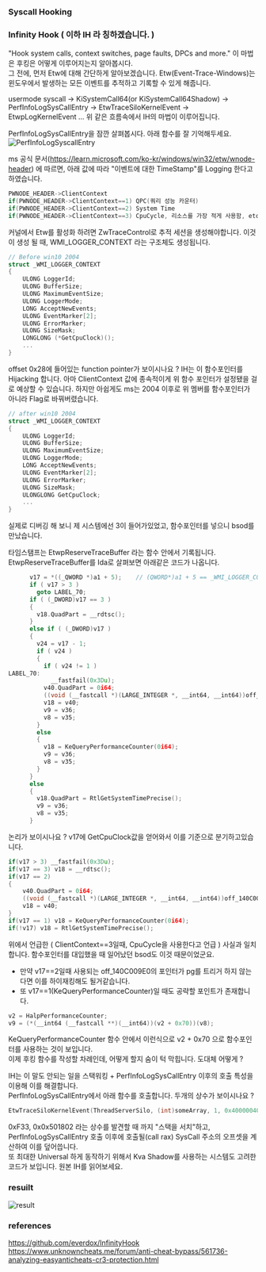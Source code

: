 ### Syscall Hooking 

### Infinity Hook ( 이하 IH 라 칭하겠습니다. )
"Hook system calls, context switches, page faults, DPCs and more." 
이 마법은 후킹은 어떻게 이루어지는지 알아봅시다.   
그 전에, 먼저 Etw에 대해 간단하게 알아보겠습니다. 
Etw(Event-Trace-Windows)는 윈도우에서 발생하는 모든 이벤트를 추적하고 기록할 수 있게 해줍니다. 

usermode syscall -> KiSystemCall64(or KiSystemCall64Shadow) -> PerfInfoLogSysCallEntry -> EtwTraceSiloKernelEvent -> EtwpLogKernelEvent ... 
위 같은 흐름속에서 IH의 마법이 이루어집니다. 

PerfInfoLogSysCallEntry을 잠깐 살펴봅시다. 
아래 함수를 잘 기억해두세요. 
![PerfInfoLogSyscallEntry](https://github.com/passion1337/syscallHook/assets/162768394/5339ba9a-d1f4-4b17-a61f-7799759bf173)
   
ms  공식 문서(https://learn.microsoft.com/ko-kr/windows/win32/etw/wnode-header)
에 따르면, 아래 값에 따라 "이벤트에 대한 TimeStamp"를 Logging 한다고 하였습니다.    
``` c 
PWNODE_HEADER->ClientContext 
if(PWNODE_HEADER->ClientContext==1) QPC(쿼리 성능 카운터)   
if(PWNODE_HEADER->ClientContext==2) System Time 
if(PWNODE_HEADER->ClientContext==3) CpuCycle, 리소스를 가장 적게 사용함, etc..
```
  
커널에서 Etw를 활성화 하려면 ZwTraceControl로 추적 세션을 생성해야합니다.
이것이 생성 될 때, WMI_LOGGER_CONTEXT 라는 구조체도 생성됩니다. 

``` c 
// Before win10 2004
struct _WMI_LOGGER_CONTEXT
{
    ULONG LoggerId;                                                         //0x0
    ULONG BufferSize;                                                       //0x4
    ULONG MaximumEventSize;                                                 //0x8
    ULONG LoggerMode;                                                       //0xc
    LONG AcceptNewEvents;                                                   //0x10
    ULONG EventMarker[2];                                                   //0x14
    ULONG ErrorMarker;                                                      //0x1c
    ULONG SizeMask;                                                         //0x20
    LONGLONG (*GetCpuClock)();                                              //0x28
	...
} 
``` 
offset 0x28에 들어있는 function pointer가 보이시나요 ? IH는 이 함수포인터를 Hijacking 합니다. 아마 ClientContext 값에 종속적이게 위 함수 포인터가 설정됐을 걸로 예상할 수 있습니다. 하지만 아쉽게도 ms는 2004 이후로 위 멤버를 함수포인터가 아니라 Flag로 바꿔버렸습니다.

```c
// after win10 2004
struct _WMI_LOGGER_CONTEXT
{
    ULONG LoggerId;                                                         //0x0
    ULONG BufferSize;                                                       //0x4
    ULONG MaximumEventSize;                                                 //0x8
    ULONG LoggerMode;                                                       //0xc
    LONG AcceptNewEvents;                                                   //0x10
    ULONG EventMarker[2];                                                   //0x14
    ULONG ErrorMarker;                                                      //0x1c
    ULONG SizeMask;                                                         //0x20
    ULONGLONG GetCpuClock;                                                  //0x28
	...
}
``` 
실제로 디버깅 해 보니 제 시스템에선 3이 들어가있었고, 함수포인터를 넣으니 bsod를 만났습니다. 

타임스탬프는 EtwpReserveTraceBuffer 라는 함수 안에서 기록됩니다. EtwpReserveTraceBuffer를 Ida로 살펴보면 아래같은 코드가 나옵니다. 

```c
      v17 = *((_QWORD *)a1 + 5);	// (QWORD*)a1 + 5 == _WMI_LOGGER_CONTEXT.GetCpuClock 
      if ( v17 > 3 )
        goto LABEL_70;
      if ( (_DWORD)v17 == 3 )		
      {
        v18.QuadPart = __rdtsc();
      }
      else if ( (_DWORD)v17 )
      {
        v24 = v17 - 1;
        if ( v24 )
        {
          if ( v24 != 1 )
LABEL_70:
            __fastfail(0x3Du);
          v40.QuadPart = 0i64;
          ((void (__fastcall *)(LARGE_INTEGER *, __int64, __int64))off_140C009E0[0])(&v40, a2, v9);
          v18 = v40;
          v9 = v36;
          v8 = v35;
        }
        else                                     
        {
          v18 = KeQueryPerformanceCounter(0i64);
          v9 = v36;
          v8 = v35;
        }
      }
      else
      {
        v18.QuadPart = RtlGetSystemTimePrecise();
        v9 = v36;
        v8 = v35;
      }
``` 
논리가 보이시나요 ? v17에 GetCpuClock값을 얻어와서 이를 기준으로 분기하고있습니다. 
```c
if(v17 > 3) __fastfail(0x3Du);
if(v17 == 3) v18 = __rdtsc(); 
if(v17 == 2) 
{
	v40.QuadPart = 0i64;
    ((void (__fastcall *)(LARGE_INTEGER *, __int64, __int64))off_140C009E0[0])(&v40, a2, v9);
    v18 = v40;
}
if(v17 == 1) v18 = KeQueryPerformanceCounter(0i64);
if(!v17) v18 = RtlGetSystemTimePrecise(); 
``` 
위에서 언급한 ( ClientContext==3일때, CpuCycle을 사용한다고 언급 ) 사실과 일치합니다. 함수포인터를 대입했을 때 일어났던 bsod도 이것 때문이었군요.
- 만약 v17==2일때 사용되는 off_140C009E0의 포인터가 pg를 트리거 하지 않는다면 이를 하이재킹해도 될거같습니다. 
- 또 v17==1(KeQueryPerformanceCounter)일 때도 공략할 포인트가 존재합니다. 

```c 
v2 = HalpPerformanceCounter;
v9 = (*(__int64 (__fastcall **)(__int64))(v2 + 0x70))(v8); 
``` 
KeQueryPerformanceCounter 함수 안에서 이런식으로 v2 + 0x70 으로 함수포인터를 사용하는 것이 보입니다.   
이제 후킹 함수를 작성할 차례인데, 어떻게 할지 숨이 턱 막힙니다. 도대체 어떻게 ? 

IH는 이 말도 안되는 일을 스택워킹 + PerfInfoLogSysCallEntry 이후의 호출 특성을 이용해 이를 해결합니다.   
PerfInfoLogSysCallEntry에서 아래 함수를 호출합니다. 두개의 상수가 보이시나요 ? 
```c
EtwTraceSiloKernelEvent(ThreadServerSilo, (int)someArray, 1, 0x40000040u, 0xF33, 0x501802); 
``` 
0xF33, 0x0x501802 라는 상수를 발견할 때 까지 "스택을 서치"하고, PerfInfoLogSysCallEntry 호출 이후에 호출될(call rax) SysCall 주소의 오프셋을 계산하여 이를 덮어씁니다.   
또 최대한 Universal 하게 동작하기 위해서 Kva Shadow를 사용하는 시스템도 고려한 코드가 보입니다. 원본 IH를 읽어보세요. 


### resuilt 
![result](https://github.com/passion1337/syscallHook/assets/162768394/bfcdad7b-8de5-42ca-a61e-11ee55905ff5)


### references 
<url>https://github.com/everdox/InfinityHook</url>   
<url>https://www.unknowncheats.me/forum/anti-cheat-bypass/561736-analyzing-easyanticheats-cr3-protection.html</url>

